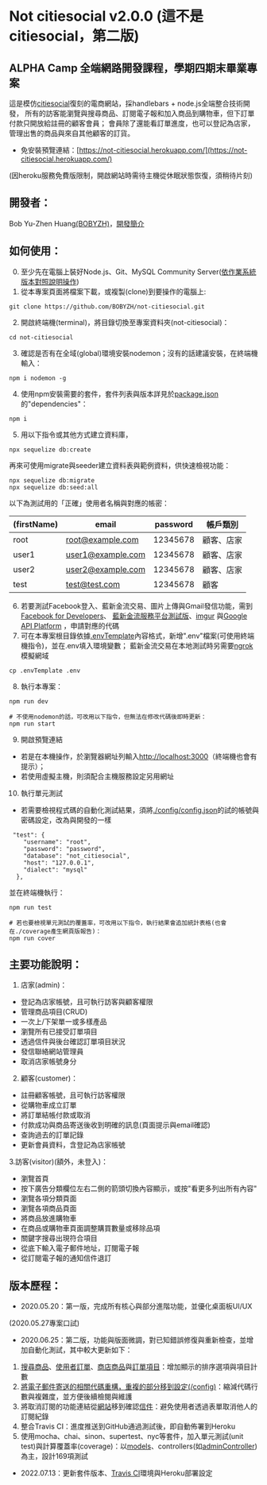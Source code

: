 # Not citiesocial v2.0.0 (這不是citiesocial，第二版)

## ALPHA Camp 全端網路開發課程，學期四期末畢業專案
這是模仿[citiesocial](https://www.citiesocial.com/)復刻的電商網站，採handlebars + node.js全端整合技術開發，
所有的訪客能瀏覽與搜尋商品、訂閱電子報和加入商品到購物車，但下訂單付款只開放給註冊的顧客會員；
會員除了還能看訂單進度，也可以登記為店家，管理出售的商品與來自其他顧客的訂貨。
- 免安裝預覽連結：[https://not-citiesocial.herokuapp.com/](https://not-citiesocial.herokuapp.com/)

(因heroku服務免費版限制，開啟網站時需待主機從休眠狀態恢復，須稍待片刻)

## 開發者：
Bob Yu-Zhen Huang[(BOBYZH)](https://github.com/BOBYZH)，[開發簡介](https://medium.com/@writtenByBobYZHuang/%E6%9C%9F%E6%9C%AB%E5%80%8B%E4%BA%BA%E5%B0%88%E6%A1%88%E9%A9%97%E6%94%B6-not-citiesocial%E5%BA%97%E5%95%86%E7%B6%B2%E7%AB%99%E9%96%8B%E7%99%BC-ed5c23dce621)

## 如何使用：
0. 至少先在電腦上裝好Node.js、Git、MySQL Community  Server([依作業系統版本對照說明操作](https://dev.mysql.com/downloads/mysql/))
1. 從本專案頁面將檔案下載，或複製(clone)到要操作的電腦上:
```
git clone https://github.com/BOBYZH/not-citiesocial.git
```
2. 開啟終端機(terminal)，將目錄切換至專案資料夾(not-citiesocial)：
```
cd not-citiesocial
```
3. 確認是否有在全域(global)環境安裝nodemon；沒有的話建議安裝，在終端機輸入：
```
npm i nodemon -g
```
4. 使用npm安裝需要的套件，套件列表與版本詳見於[package.json](https://github.com/BOBYZH/not-citiesocial/blob/master/package.json)的"dependencies"：
```
npm i 
```
5. 用以下指令或其他方式建立資料庫，
```
npx sequelize db:create
```
再來可使用migrate與seeder建立資料表與範例資料，供快速檢視功能：
```
npx sequelize db:migrate
npx sequelize db:seed:all
```
以下為測試用的「正確」使用者名稱與對應的帳密：

|(firstName) | email              | password | 帳戶類別     |
| ------| -------------------| ---------| --------------------|
| root | root@example.com  | 12345678 | 顧客、店家 |
| user1 | user1@example.com  | 12345678 | 顧客、店家 |
| user2 | user2@example.com  | 12345678 | 顧客、店家 |
| test | test@test.com  | 12345678 | 顧客 |
6. 若要測試Facebook登入、藍新金流交易、圖片上傳與Gmail發信功能，需到[Facebook for Developers](https://developers.facebook.com/?locale=zh_TW)、
[藍新金流服務平台測試版](https://cwww.newebpay.com/)、[imgur](https://imgur.com/signin?redirect=https%3A%2F%2Fapi.imgur.com%2Foauth2%2Faddclient)
與[Google API Platform](https://console.developers.google.com/apis/library/gmail.googleapis.com?id=869e4b9c-0da4-4cbe-8b8d-c77f7ae060cc&project=not-citiesocial)
，申請對應的代碼
7. 可在本專案根目錄依據[.envTemplate](https://github.com/BOBYZH/not-citiesocial/blob/master/.envTemplate)內容格式，新增".env"檔案(可使用終端機指令)，並在.env填入環境變數；
藍新金流交易在本地測試時另需要[ngrok](https://ngrok.com/)模擬網域
```
cp .envTemplate .env
```

8. 執行本專案：
```
npm run dev

# 不使用nodemon的話，可改用以下指令，但無法在修改代碼後即時更新：
npm run start
```
9. 開啟預覽連結
- 若是在本機操作，於瀏覽器網址列輸入[http://localhost:3000](http://localhost:3000)（終端機也會有提示）；
- 若使用虛擬主機，則須配合主機服務設定另用網址

10. 執行單元測試
- 若需要檢視程式碼的自動化測試結果，須將[./config/config.json](https://github.com/BOBYZH/not-citiesocial/blob/master/config/config.json)的試的帳號與密碼設定，改為與開發的一樣
```
 "test": {
    "username": "root",
    "password": "password",
    "database": "not_citiesocial",
    "host": "127.0.0.1",
    "dialect": "mysql"
  },
```
並在終端機執行：
```
npm run test

# 若也要檢視單元測試的覆蓋率，可改用以下指令，執行結果會追加統計表格(也會在./coverage產生網頁版報告)：
npm run cover
```

## 主要功能說明：

1. 店家(admin)：
- 登記為店家帳號，且可執行訪客與顧客權限
- 管理商品項目(CRUD)
- 一次上/下架單一或多樣產品
- 瀏覽所有已接受訂單項目
- 透過信件與後台確認訂單項目狀況
- 發信聯絡網站管理員
- 取消店家帳號身分

2. 顧客(customer)：
- 註冊顧客帳號，且可執行訪客權限
- 從購物車成立訂單
- 將訂單結帳付款或取消
- 付款成功與商品寄送後收到明確的訊息(頁面提示與email確認)
- 查詢過去的訂單記錄
- 更新會員資料，含登記為店家帳號

3.訪客(visitor)(額外，未登入)：
- 瀏覽首頁
- 按下廣告分類欄位左右二側的箭頭切換內容顯示，或按"看更多列出所有內容"
- 瀏覽各項分類頁面
- 瀏覽各項商品頁面
- 將商品放進購物車
- 在商品或購物車頁面調整購買數量或移除品項
- 關鍵字搜尋出現符合項目
- 從底下輸入電子郵件地址，訂閱電子報
- 從訂閱電子報的通知信件退訂

## 版本歷程：
- 2020.05.20：第一版，完成所有核心與部分進階功能，並優化桌面板UI/UX

(2020.05.27專案口試)
- 2020.06.25：第二版，功能與版面微調，對已知錯誤修復與重新檢查，並增加自動化測試，其中較大更新如下：
1. [搜尋商品](https://github.com/BOBYZH/not-citiesocial/commit/b84b3f0144bf31df74a7e9d41208be04f109ee67)、[使用者訂單](https://github.com/BOBYZH/not-citiesocial/commit/cddd4b059cdacf77f2f0b930ea973223760120a6)、[商店商品](https://github.com/BOBYZH/not-citiesocial/commit/050da3b2644713572ae2a54f027de54fbe19f722)與[訂單項目](https://github.com/BOBYZH/not-citiesocial/commit/e0d0c4ad1f2bd860267076e634bbae97caa9d31a)：增加顯示的排序選項與項目計數
2. [將電子郵件寄送的相關代碼重構，重複的部分移到設定(/config)](https://github.com/BOBYZH/not-citiesocial/commit/1fc116ea5ce21c4ddfe9f606738165d6543805eb)：縮減代碼行數與複雜度，並方便後續檢閱與維護
3. 將取消訂閱的功能連結從[網站](https://github.com/BOBYZH/not-citiesocial/commit/0b274d17db8a4ecd99c6a3c0bb24641a8c6225cb)移到確認[信件](https://github.com/BOBYZH/not-citiesocial/commit/f49d3feaea1d407c684fb563cd4049777a9bef49)：避免使用者透過表單取消他人的訂閱紀錄
4. 整合Travis CI：進度推送到GitHub通過測試後，即自動佈署到Heroku
5. 使用mocha、chai、sinon、supertest、nyc等套件，加入單元測試(unit test)與計算覆蓋率(coverage)：以[models](https://github.com/BOBYZH/not-citiesocial/commit/862ac371f884c53578350a98c427c89986fd31c0)、controllers(如[adminController](https://github.com/BOBYZH/not-citiesocial/commit/56351d8a18b99081dca5ed6885b442902c979fd3))為主，設計169項測試

- 2022.07.13：更新套件版本、[Travis CI](https://app.travis-ci.com/github/BOBYZH/not-citiesocial)環境與Heroku部署設定
